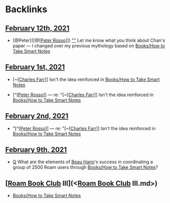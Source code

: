 
# Backlinks
## [February 12th, 2021](<February 12th, 2021.md>)
- [@Peter]([@[[Peter Rosso](<../@[[Peter Rosso.md>)]]) [""](((oUrBVnzPi))) Let me know what you think about Chan's paper — I changed over my previous mythology based on [Books/How to Take Smart Notes](<../Books/How to Take Smart Notes.md>)

## [February 1st, 2021](<February 1st, 2021.md>)
- [~[[Charles Farr](<../~[[Charles Farr.md>)]] Isn't the idea reinforced in [Books/How to Take Smart Notes](<../Books/How to Take Smart Notes.md>)

- [^[[Peter Rosso](<../^[[Peter Rosso.md>)]] — re: "[~[[Charles Farr](<../~[[Charles Farr.md>)]] Isn't the idea reinforced in [Books/How to Take Smart Notes](<../Books/How to Take Smart Notes.md>)

## [February 2nd, 2021](<February 2nd, 2021.md>)
- "[^[[Peter Rosso](<../^[[Peter Rosso.md>)]] — re: "[~[[Charles Farr](<../~[[Charles Farr.md>)]] Isn't the idea reinforced in [Books/How to Take Smart Notes](<../Books/How to Take Smart Notes.md>)

## [February 9th, 2021](<February 9th, 2021.md>)
- [Q](<../Q.md>) What are the elements of [Beau Hann](<../Beau Hann.md>)'s success in coordinating a group of 2500 Roam users through [Books/How to Take Smart Notes](<../Books/How to Take Smart Notes.md>)?

## [[Roam Book Club](<../[Roam Book Club.md>) III](<[Roam Book Club](<../Roam Book Club.md>) III.md>)
- [Books/How to Take Smart Notes](<../Books/How to Take Smart Notes.md>)

